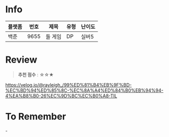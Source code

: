 # Info
|플랫폼|번호|제목|유형|난이도|
|----|----|----|----|----|
|백준|9655|돌 게임|DP|실버5|

# Review
> **추천 점수** : ☆☆★

https://velog.io/@rayleigh_/99%ED%81%B4%EB%9F%BD-%EC%BD%94%ED%85%8C-%EC%8A%A4%ED%84%B0%EB%94%94-4%EA%B8%B0-26%EC%9D%BC%EC%B0%A8-TIL

# To Remember
\-